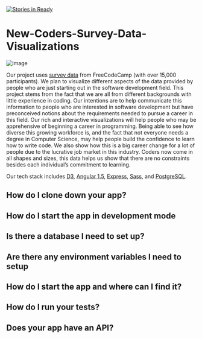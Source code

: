 [![Stories in Ready](https://badge.waffle.io/devMattO/New-Coders-Survey-Data-Visualizations.png?label=ready&title=Ready)](https://waffle.io/devMattO/New-Coders-Survey-Data-Visualizations)
# New-Coders-Survey-Data-Visualizations

![image](http://www.fogcreek.com/images/new_programmer.png)

Our project uses [survey data](https://github.com/FreeCodeCamp/2016-new-coder-survey) from FreeCodeCamp (with over 15,000 participants). We plan to visualize different aspects of the data provided by people who are just starting out in the software development field. This project stems from the fact that we are all from different backgrounds with little experience in coding. Our intentions are to help communicate this information to people who are interested in software development but have preconceived notions about the requirements needed to pursue a career in this field. Our rich and interactive visualizations will help people who may be apprehensive of beginning a career in programming. Being able to see how diverse this growing workforce is, and the fact that not everyone needs a degree in Computer Science, may help people build the confidence to learn how to write code. We also show how this is a big career change for a lot of people due to the lucrative job market in this industry. Coders now come in all shapes and sizes, this data helps us show that there are no constraints besides each individual’s commitment to learning.

Our tech stack includes [D3](https://d3js.org/), [Angular 1.5](https://angularjs.org/), [Express](http://expressjs.com/), [Sass](https://sass-lang.com/), and [PostgreSQL](https://www.postgresql.org/).

## How do I clone down your app?

## How do I start the app in development mode

## Is there a database I need to set up?

## Are there any environment variables I need to setup

## How do I start the app and where can I find it?

## How do I run your tests?

## Does your app have an API?


